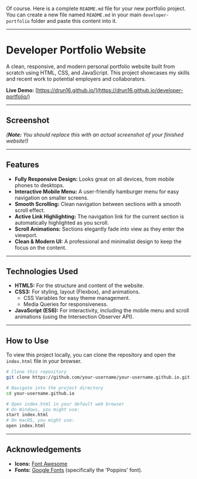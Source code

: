 Of course. Here is a complete `README.md` file for your new portfolio project. You can create a new file named `README.md` in your main `developer-portfolio` folder and paste this content into it.

-----

# Developer Portfolio Website

A clean, responsive, and modern personal portfolio website built from scratch using HTML, CSS, and JavaScript. This project showcases my skills and recent work to potential employers and collaborators.

**Live Demo:** [https://drun16.github.io/](https://drun16.github.io/developer-portfolio/)

-----

## Screenshot

*(**Note:** You should replace this with an actual screenshot of your finished website\!)*

-----

## Features

  * **Fully Responsive Design:** Looks great on all devices, from mobile phones to desktops.
  * **Interactive Mobile Menu:** A user-friendly hamburger menu for easy navigation on smaller screens.
  * **Smooth Scrolling:** Clean navigation between sections with a smooth scroll effect.
  * **Active Link Highlighting:** The navigation link for the current section is automatically highlighted as you scroll.
  * **Scroll Animations:** Sections elegantly fade into view as they enter the viewport.
  * **Clean & Modern UI:** A professional and minimalist design to keep the focus on the content.

-----

## Technologies Used

  * **HTML5:** For the structure and content of the website.
  * **CSS3:** For styling, layout (Flexbox), and animations.
      * CSS Variables for easy theme management.
      * Media Queries for responsiveness.
  * **JavaScript (ES6):** For interactivity, including the mobile menu and scroll animations (using the Intersection Observer API).

-----

## How to Use

To view this project locally, you can clone the repository and open the `index.html` file in your browser.

```bash
# Clone this repository
git clone https://github.com/your-username/your-username.github.io.git

# Navigate into the project directory
cd your-username.github.io

# Open index.html in your default web browser
# On Windows, you might use:
start index.html
# On macOS, you might use:
open index.html
```

-----

## Acknowledgements

  * **Icons:** [Font Awesome](https://fontawesome.com/)
  * **Fonts:** [Google Fonts](https://fonts.google.com/) (specifically the 'Poppins' font).
